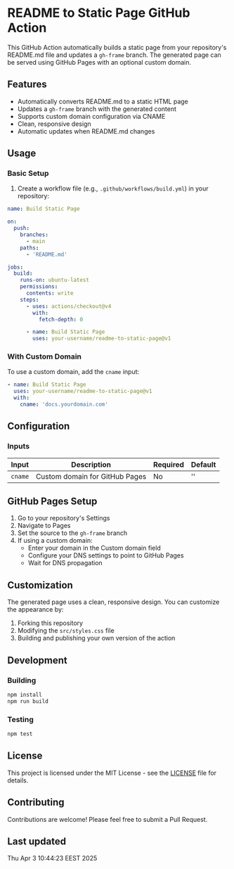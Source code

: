 # README to Static Page GitHub Action

This GitHub Action automatically builds a static page from your repository's README.md file and updates a `gh-frame` branch. The generated page can be served using GitHub Pages with an optional custom domain.


## Features

- Automatically converts README.md to a static HTML page
- Updates a `gh-frame` branch with the generated content
- Supports custom domain configuration via CNAME
- Clean, responsive design
- Automatic updates when README.md changes

## Usage

### Basic Setup

1. Create a workflow file (e.g., `.github/workflows/build.yml`) in your repository:

```yaml
name: Build Static Page

on:
  push:
    branches:
      - main
    paths:
      - 'README.md'

jobs:
  build:
    runs-on: ubuntu-latest
    permissions:
      contents: write
    steps:
      - uses: actions/checkout@v4
        with:
          fetch-depth: 0

      - name: Build Static Page
        uses: your-username/readme-to-static-page@v1
```

### With Custom Domain

To use a custom domain, add the `cname` input:

```yaml
- name: Build Static Page
  uses: your-username/readme-to-static-page@v1
  with:
    cname: 'docs.yourdomain.com'
```

## Configuration

### Inputs

| Input | Description | Required | Default |
|-------|-------------|----------|---------|
| `cname` | Custom domain for GitHub Pages | No | '' |

## GitHub Pages Setup

1. Go to your repository's Settings
2. Navigate to Pages
3. Set the source to the `gh-frame` branch
4. If using a custom domain:
   - Enter your domain in the Custom domain field
   - Configure your DNS settings to point to GitHub Pages
   - Wait for DNS propagation

## Customization

The generated page uses a clean, responsive design. You can customize the appearance by:

1. Forking this repository
2. Modifying the `src/styles.css` file
3. Building and publishing your own version of the action

## Development

### Building

```bash
npm install
npm run build
```

### Testing

```bash
npm test
```

## License

This project is licensed under the MIT License - see the [LICENSE](LICENSE) file for details.

## Contributing

Contributions are welcome! Please feel free to submit a Pull Request. 

## Last updated

Thu Apr  3 10:44:23 EEST 2025
